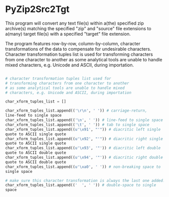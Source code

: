 # PyZip2Src2Tgt

This program will convert any text file(s) within a(the) specified zip archive(s) matching the specified "zip" and "source" file extensions to a(many) target file(s) with a specified "target" file extension.

The program features row-by-row, column-by-column, character transformations of the data to compensate for undesirable characters.  Character transformation tuples list is used for transforming characters from one character to another as some analytical tools are unable to handle mixed characters, e.g. Unicode and ASCII, during importation.

```python

# character transformation tuples list used for
# transforming characters from one character to another
# as some analytical tools are unable to handle mixed
# characters, e.g. Unicode and ASCII, during importation

char_xform_tuples_list = []

char_xform_tuples_list.append(('\r\n', ' ')) # carriage-return,
line-feed to single space
char_xform_tuples_list.append(('\n', ' ')) # line-feed to single space
char_xform_tuples_list.append(('\t', ' ')) # tab to single space
char_xform_tuples_list.append((u'\x91', "'")) # diacritic left single
quote to ASCII single quote
char_xform_tuples_list.append((u'\x92', "'")) # diacritic right single
quote to ASCII single quote
char_xform_tuples_list.append((u'\x93', '"')) # diacritic left double
quote to ASCII double quote
char_xform_tuples_list.append((u'\x94', '"')) # diacritic right double
quote to ASCII double quote
char_xform_tuples_list.append((u'\xa0', ' ')) # non-breaking space to
single space

# make sure this character transformation is always the last one added! 
char_xform_tuples_list.append(('  ', ' ')) # double-space to single
space

```
